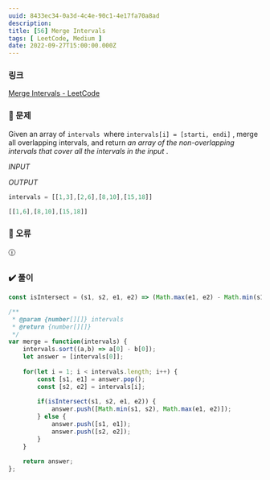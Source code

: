 ```yaml
---
uuid: 8433ec34-0a3d-4c4e-90c1-4e17fa70a8ad
description: 
title: [56] Merge Intervals
tags: [ LeetCode, Medium ]
date: 2022-09-27T15:00:00.000Z
---
```








### 링크

[Merge Intervals - LeetCode](https://leetcode.com/problems/merge-intervals/)

### 📝 문제

Given an array of `intervals`
 where `intervals[i] = [starti, endi]`
, merge all overlapping intervals, and return *an array of the non-overlapping intervals that cover all the intervals in the input*
.

*INPUT*

*OUTPUT*

```jsx
intervals = [[1,3],[2,6],[8,10],[15,18]]
```

```jsx
[[1,6],[8,10],[15,18]]
```

### 🚨 오류

<aside>
🕧

</aside>

### ✔️ 풀이

```jsx
const isIntersect = (s1, s2, e1, e2) => (Math.max(e1, e2) - Math.min(s1, s2)) <= ((e2 - s2) + (e1 - s1));

/**
 * @param {number[][]} intervals
 * @return {number[][]}
 */
var merge = function(intervals) {
    intervals.sort((a,b) => a[0] - b[0]);
    let answer = [intervals[0]];
    
    for(let i = 1; i < intervals.length; i++) {
        const [s1, e1] = answer.pop();
        const [s2, e2] = intervals[i];
        
        if(isIntersect(s1, s2, e1, e2)) {
            answer.push([Math.min(s1, s2), Math.max(e1, e2)]);
        } else {
            answer.push([s1, e1]);
            answer.push([s2, e2]);
        }
    }
    
    return answer;
};
```